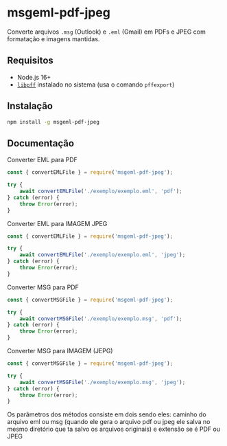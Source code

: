 # msgeml-pdf-jpeg

Converte arquivos `.msg` (Outlook) e `.eml` (Gmail) em PDFs e JPEG com formatação e imagens mantidas.

## Requisitos

- Node.js 16+
- [`libpff`](https://github.com/libyal/libpff) instalado no sistema (usa o comando `pffexport`)

## Instalação

```bash
npm install -g msgeml-pdf-jpeg
```

## Documentação
Converter EML para PDF
```js
const { convertEMLFile } = require('msgeml-pdf-jpeg');

try {
    await convertEMLFile('./exemplo/exemplo.eml', 'pdf');
} catch (error) {
    throw Error(error);
}
```

Converter EML para IMAGEM JPEG
```js
const { convertEMLFile } = require('msgeml-pdf-jpeg');

try {
    await convertEMLFile('./exemplo/exemplo.eml', 'jpeg');
} catch (error) {
    throw Error(error);
}
```

Converter MSG para PDF
```js
const { convertMSGFile } = require('msgeml-pdf-jpeg');

try {
    await convertMSGFile('./exemplo/exemplo.msg', 'pdf');
} catch (error) {
    throw Error(error);
}
```

Converter MSG para IMAGEM (JEPG)
```js
const { convertMSGFile } = require('msgeml-pdf-jpeg');

try {
    await convertMSGFile('./exemplo/exemplo.msg', 'jpeg');
} catch (error) {
    throw Error(error);
}

```
Os parâmetros dos métodos consiste em dois sendo eles: caminho do arquivo eml ou msg (quando ele gera o arquivo pdf ou jpeg ele salva no mesmo diretório que ta salvo os arquivos originais) e extensão se é PDF ou JPEG